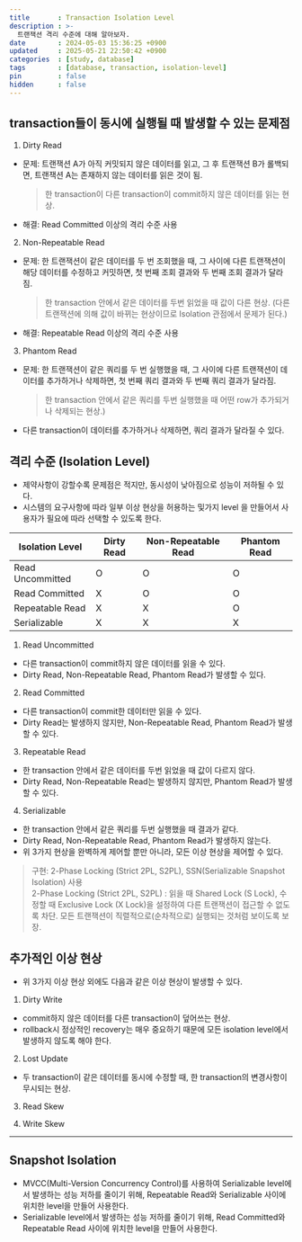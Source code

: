 ```yaml
---
title       : Transaction Isolation Level
description : >-
  트랜잭션 격리 수준에 대해 알아보자.
date        : 2024-05-03 15:36:25 +0900
updated     : 2025-05-21 22:50:42 +0900
categories  : [study, database]
tags        : [database, transaction, isolation-level]
pin         : false
hidden      : false
---
```


## transaction들이 동시에  실행될 때  발생할 수 있는 문제점

1. Dirty Read
- 문제: 트랜잭션 A가 아직 커밋되지 않은 데이터를 읽고, 그 후 트랜잭션 B가 롤백되면, 트랜잭션 A는 존재하지 않는 데이터를 읽은 것이 됨.
  > 한 transaction이 다른 transaction이 commit하지 않은 데이터를 읽는 현상.
- 해결: Read Committed 이상의 격리 수준 사용

2. Non-Repeatable Read
- 문제: 한 트랜잭션이 같은 데이터를 두 번 조회했을 때, 그 사이에 다른 트랜잭션이 해당 데이터를 수정하고 커밋하면, 첫 번째 조회 결과와 두 번째 조회 결과가 달라짐.
  > 한 transaction 안에서 같은 데이터를 두번 읽었을 때 값이 다른 현상. (다른 트랜잭션에 의해 값이 바뀌는 현상이므로 Isolation 관점에서 문제가 된다.)
- 해결: Repeatable Read 이상의 격리 수준 사용

3. Phantom Read
- 문제: 한 트랜잭션이 같은 쿼리를 두 번 실행했을 때, 그 사이에 다른 트랜잭션이 데이터를 추가하거나 삭제하면, 첫 번째 쿼리 결과와 두 번째 쿼리 결과가 달라짐.
  > 한 transaction 안에서 같은 쿼리를 두번 실행했을 때 어떤 row가 추가되거나 삭제되는 현상.)
- 다른 transaction이 데이터를 추가하거나 삭제하면, 쿼리 결과가 달라질 수 있다.


## 격리 수준 (Isolation Level)
- 제약사항이 강할수록 문제점은 적지만, 동시성이 낮아짐으로 성능이 저하될 수 있다.
- 시스템의 요구사항에 따라 일부 이상 현상을 허용하는 및가지 level 을 만들어서 사용자가 필요에 따라 선택할 수 있도록 한다.

| Isolation Level | Dirty Read | Non-Repeatable Read | Phantom Read |
| --------------- | ---------- | -------------------- | ------------ |
| Read Uncommitted | O          | O                    | O            |
| Read Committed   | X          | O                    | O            |
| Repeatable Read  | X          | X                    | O            |
| Serializable     | X          | X                    | X            |

1. Read Uncommitted
- 다른 transaction이 commit하지 않은 데이터를 읽을 수 있다.
- Dirty Read, Non-Repeatable Read, Phantom Read가 발생할 수 있다.

2. Read Committed
- 다른 transaction이 commit한 데이터만 읽을 수 있다.
- Dirty Read는 발생하지 않지만, Non-Repeatable Read, Phantom Read가 발생할 수 있다.

3. Repeatable Read
- 한 transaction 안에서 같은 데이터를 두번 읽었을 때 값이 다르지 않다.
- Dirty Read, Non-Repeatable Read는 발생하지 않지만, Phantom Read가 발생할 수 있다.

4. Serializable
- 한 transaction 안에서 같은 쿼리를 두번 실행했을 때 결과가 같다.
- Dirty Read, Non-Repeatable Read, Phantom Read가 발생하지 않는다.
- 위 3가지 현상을 완벽하게 제어할 뿐만 아니라, 모든 이상 현상을 제어할 수 있다.

> 구현: 2-Phase Locking (Strict 2PL, S2PL), SSN(Serializable Snapshot Isolation) 사용 <br>
> 2-Phase Locking (Strict 2PL, S2PL) : 읽을 때 Shared Lock (S Lock), 수정할 때 Exclusive Lock (X Lock)을 설정하여 다른 트랜잭션이 접근할 수 없도록 차단. 모든 트랜잭션이 직렬적으로(순차적으로) 실행되는 것처럼 보이도록 보장.

## 추가적인 이상 현상
- 위 3가지 이상 현상 외에도 다음과 같은 이상 현상이 발생할 수 있다.

1. Dirty Write
- commit하지 않은 데이터를 다른 transaction이 덮어쓰는 현상.
- rollback시 정상적인 recovery는 매우 중요하기 때문에 모든 isolation level에서 발생하지 않도록 해야 한다.

2. Lost Update
- 두 transaction이 같은 데이터를 동시에 수정할 때, 한 transaction의 변경사항이 무시되는 현상.

3. Read Skew

4. Write Skew

---

## Snapshot Isolation
- MVCC(Multi-Version Concurrency Control)를 사용하여 Serializable level에서 발생하는 성능 저하를 줄이기 위해, Repeatable Read와 Serializable 사이에 위치한 level을 만들어 사용한다.
- Serializable level에서 발생하는 성능 저하를 줄이기 위해, Read Committed와 Repeatable Read 사이에 위치한 level을 만들어 사용한다.